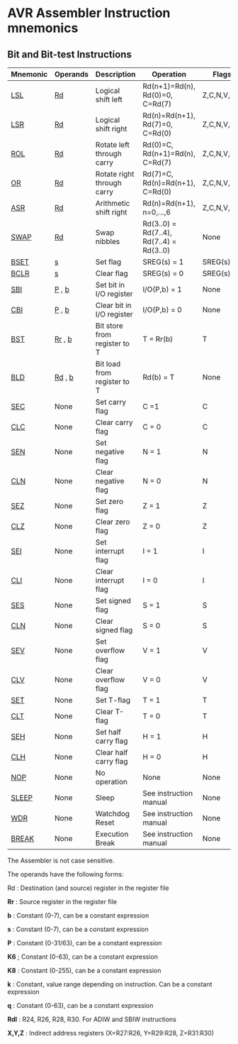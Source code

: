 AVR Assembler Instruction mnemonics
===================================

<a href="" id="avrassembler.wb_instructions.Bit_and_Bit-test_Instructions"></a> Bit and Bit-test Instructions
-------------------------------------------------------------------------------------------------------------

| <span class="bold"> **Mnemonic** </span>                                                                                     | <span class="bold"> **Operands** </span>                                                                                                                                                                                          | <span class="bold"> **Description** </span> | <span class="bold"> **Operation** </span> | <span class="bold"> **Flags** </span> | <span class="bold"> **Cycles** </span> |
|------------------------------------------------------------------------------------------------------------------------------|-----------------------------------------------------------------------------------------------------------------------------------------------------------------------------------------------------------------------------------|---------------------------------------------|-------------------------------------------|---------------------------------------|----------------------------------------|
| <a href="avrassembler.wb_LSL.html" class="xref" title="LSL- Logical Shift Left">LSL</a>                                      | <a href="avrassembler.wb_instructions.Bit_and_Bit-test_Instructions.html#avrassembler.wb_Rd" class="xref">Rd</a>                                                                                                                  | Logical shift left                          | Rd(n+1)=Rd(n), Rd(0)=0, C=Rd(7)           | Z,C,N,V,H,S                           | 1                                      |
| <a href="avrassembler.wb_LSR.html" class="xref" title="LSR- Logical Shift Right">LSR</a>                                     | <a href="avrassembler.wb_instructions.Bit_and_Bit-test_Instructions.html#avrassembler.wb_Rd" class="xref">Rd</a>                                                                                                                  | Logical shift right                         | Rd(n)=Rd(n+1), Rd(7)=0, C=Rd(0)           | Z,C,N,V,S                             | 1                                      |
| <a href="avrassembler.wb_ROL.html" class="xref" title="ROL- Rotate Left trough Carry">ROL</a>                                | <a href="avrassembler.wb_instructions.Bit_and_Bit-test_Instructions.html#avrassembler.wb_Rd" class="xref">Rd</a>                                                                                                                  | Rotate left through carry                   | Rd(0)=C, Rd(n+1)=Rd(n), C=Rd(7)           | Z,C,N,V,H,S                           | 1                                      |
| <a href="avrassembler.wb_OR.html" class="xref" title="OR- Logical OR">OR</a>                                                 | <a href="avrassembler.wb_instructions.Bit_and_Bit-test_Instructions.html#avrassembler.wb_Rd" class="xref">Rd</a>                                                                                                                  | Rotate right through carry                  | Rd(7)=C, Rd(n)=Rd(n+1), C=Rd(0)           | Z,C,N,V,S                             | 1                                      |
| <a href="avrassembler.wb_ASR.html" class="xref" title="ASR - Arithmetic Shift Right">ASR</a>                                 | <a href="avrassembler.wb_instructions.Bit_and_Bit-test_Instructions.html#avrassembler.wb_Rd" class="xref">Rd</a>                                                                                                                  | Arithmetic shift right                      | Rd(n)=Rd(n+1), n=0,…,6                    | Z,C,N,V,S                             | 1                                      |
| <a href="avrassembler.wb_SWAP.html" class="xref" title="SWAP - Swap Nibbles">SWAP</a>                                        | <a href="avrassembler.wb_instructions.Bit_and_Bit-test_Instructions.html#avrassembler.wb_Rd" class="xref">Rd</a>                                                                                                                  | Swap nibbles                                | Rd(3..0) = Rd(7..4), Rd(7..4) = Rd(3..0)  | None                                  | 1                                      |
| <a href="avrassembler.wb_BSET.html" class="xref" title="BSET - Bit Set in SREG">BSET</a>                                     | <a href="avrassembler.wb_instructions.Bit_and_Bit-test_Instructions.html#avrassembler.wb_s" class="xref">s</a>                                                                                                                    | Set flag                                    | SREG(s) = 1                               | SREG(s)                               | 1                                      |
| <a href="avrassembler.wb_BCLR.html" class="xref" title="BCLR - Bit Clear in SREG">BCLR</a>                                   | <a href="avrassembler.wb_instructions.Bit_and_Bit-test_Instructions.html#avrassembler.wb_s" class="xref">s</a>                                                                                                                    | Clear flag                                  | SREG(s) = 0                               | SREG(s)                               | 1                                      |
| <a href="avrassembler.wb_SBI.html" class="xref" title="SBI - Set Bit in I/O Register">SBI</a>                                | <a href="avrassembler.wb_instructions.Bit_and_Bit-test_Instructions.html#avrassembler.wb_P" class="xref">P</a> , <a href="avrassembler.wb_instructions.Bit_and_Bit-test_Instructions.html#avrassembler.wb_b" class="xref">b</a>   | Set bit in I/O register                     | I/O(P,b) = 1                              | None                                  | 2                                      |
| <a href="avrassembler.wb_CBI.html" class="xref" title="CBI - Clear Bit in I/O Register">CBI</a>                              | <a href="avrassembler.wb_instructions.Bit_and_Bit-test_Instructions.html#avrassembler.wb_P" class="xref">P</a> , <a href="avrassembler.wb_instructions.Bit_and_Bit-test_Instructions.html#avrassembler.wb_b" class="xref">b</a>   | Clear bit in I/O register                   | I/O(P,b) = 0                              | None                                  | 2                                      |
| <a href="avrassembler.wb_BST.html" class="xref" title="BST - Bit Store from Bit in Register to T Flag in SREG">BST</a>       | <a href="avrassembler.wb_instructions.Bit_and_Bit-test_Instructions.html#avrassembler.wb_Rr" class="xref">Rr</a> , <a href="avrassembler.wb_instructions.Bit_and_Bit-test_Instructions.html#avrassembler.wb_b" class="xref">b</a> | Bit store from register to T                | T = Rr(b)                                 | T                                     | 1                                      |
| <a href="avrassembler.wb_BLD.html" class="xref" title="BLD - Bit Load from the T Flag in SREG to a Bit in Register.">BLD</a> | <a href="avrassembler.wb_instructions.Bit_and_Bit-test_Instructions.html#avrassembler.wb_Rd" class="xref">Rd</a> , <a href="avrassembler.wb_instructions.Bit_and_Bit-test_Instructions.html#avrassembler.wb_b" class="xref">b</a> | Bit load from register to T                 | Rd(b) = T                                 | None                                  | 1                                      |
| <a href="avrassembler.wb_SEC.html" class="xref" title="SEC - Set Carry Flag">SEC</a>                                         | None                                                                                                                                                                                                                              | Set carry flag                              | C =1                                      | C                                     | 1                                      |
| <a href="avrassembler.wb_CLC.html" class="xref" title="CLC - Clear Carry Flag">CLC</a>                                       | None                                                                                                                                                                                                                              | Clear carry flag                            | C = 0                                     | C                                     | 1                                      |
| <a href="avrassembler.wb_SEN.html" class="xref" title="SEN - Set Negative Flag">SEN</a>                                      | None                                                                                                                                                                                                                              | Set negative flag                           | N = 1                                     | N                                     | 1                                      |
| <a href="avrassembler.wb_CLN.html" class="xref" title="CLN - Clear Negative Flag">CLN</a>                                    | None                                                                                                                                                                                                                              | Clear negative flag                         | N = 0                                     | N                                     | 1                                      |
| <a href="avrassembler.wb_SEZ.html" class="xref" title="SEZ - Set Zero Flag">SEZ</a>                                          | None                                                                                                                                                                                                                              | Set zero flag                               | Z = 1                                     | Z                                     | 1                                      |
| <a href="avrassembler.wb_CLZ.html" class="xref" title="CLZ - Clear Zero Flag">CLZ</a>                                        | None                                                                                                                                                                                                                              | Clear zero flag                             | Z = 0                                     | Z                                     | 1                                      |
| <a href="avrassembler.wb_SEI.html" class="xref" title="SEI - Set Global Interrupt Flag">SEI</a>                              | None                                                                                                                                                                                                                              | Set interrupt flag                          | I = 1                                     | I                                     | 1                                      |
| <a href="avrassembler.wb_CLI.html" class="xref" title="CLI - Clear Global Interrupt Flag">CLI</a>                            | None                                                                                                                                                                                                                              | Clear interrupt flag                        | I = 0                                     | I                                     | 1                                      |
| <a href="avrassembler.wb_SES.html" class="xref" title="SES - Set Signed Flag">SES</a>                                        | None                                                                                                                                                                                                                              | Set signed flag                             | S = 1                                     | S                                     | 1                                      |
| <a href="avrassembler.wb_CLN.html" class="xref" title="CLN - Clear Negative Flag">CLN</a>                                    | None                                                                                                                                                                                                                              | Clear signed flag                           | S = 0                                     | S                                     | 1                                      |
| <a href="avrassembler.wb_SEV.html" class="xref" title="SEV - Overflow Flag">SEV</a>                                          | None                                                                                                                                                                                                                              | Set overflow flag                           | V = 1                                     | V                                     | 1                                      |
| <a href="avrassembler.wb_CLV.html" class="xref" title="CLV - Clear Overflow Flag">CLV</a>                                    | None                                                                                                                                                                                                                              | Clear overflow flag                         | V = 0                                     | V                                     | 1                                      |
| <a href="avrassembler.wb_SET.html" class="xref" title="SET - Set T Flag">SET</a>                                             | None                                                                                                                                                                                                                              | Set T-flag                                  | T = 1                                     | T                                     | 1                                      |
| <a href="avrassembler.wb_CLT.html" class="xref" title="CLT - Clear T Flag">CLT</a>                                           | None                                                                                                                                                                                                                              | Clear T-flag                                | T = 0                                     | T                                     | 1                                      |
| <a href="avrassembler.wb_SEH.html" class="xref" title="SEH - Set Half Carry Flag">SEH</a>                                    | None                                                                                                                                                                                                                              | Set half carry flag                         | H = 1                                     | H                                     | 1                                      |
| <a href="avrassembler.wb_CLH.html" class="xref" title="CLH - Clear Half Carry Flag">CLH</a>                                  | None                                                                                                                                                                                                                              | Clear half carry flag                       | H = 0                                     | H                                     | 1                                      |
| <a href="avrassembler.wb_NOP.html" class="xref" title="NOP - No Operation">NOP</a>                                           | None                                                                                                                                                                                                                              | No operation                                | None                                      | None                                  | 1                                      |
| <a href="avrassembler.wb_SLEEP.html" class="xref" title="SLEEP- Sleep mode">SLEEP</a>                                        | None                                                                                                                                                                                                                              | Sleep                                       | See instruction manual                    | None                                  | 1                                      |
| <a href="avrassembler.wb_WDR.html" class="xref" title="WDR - Watchdog Reset">WDR</a>                                         | None                                                                                                                                                                                                                              | Watchdog Reset                              | See instruction manual                    | None                                  | 1                                      |
| <a href="avrassembler.wb_BREAK.html" class="xref" title="BREAK - Break">BREAK</a>                                            | None                                                                                                                                                                                                                              | Execution Break                             | See instruction manual                    | None                                  | 1                                      |

The Assembler is not case sensitive.

The operands have the following forms:

<a href="" id="avrassembler.wb_Rd"></a> Rd : Destination (and source) register in the register file

<span class="bold"> <a href="" id="avrassembler.wb_Rr"></a> **Rr** </span> : Source register in the register file

<span class="bold"> <a href="" id="avrassembler.wb_b"></a> **b** </span> : Constant (0-7), can be a constant expression

<span class="bold"> <a href="" id="avrassembler.wb_s"></a> **s** </span> : Constant (0-7), can be a constant expression

<span class="bold"> <a href="" id="avrassembler.wb_P"></a> **P** </span> : Constant (0-31/63), can be a constant expression

<span class="bold"> <a href="" id="avrassembler.wb_K6"></a> **K6** </span> ; Constant (0-63), can be a constant expression

<span class="bold"> <a href="" id="avrassembler.wb_K8"></a> **K8** </span> : Constant (0-255), can be a constant expression

<span class="bold"> <a href="" id="avrassembler.wb_k"></a> **k** </span> : Constant, value range depending on instruction. Can be a constant expression

<span class="bold"> <a href="" id="avrassembler.wb_q"></a> **q** </span> : Constant (0-63), can be a constant expression

<span class="bold"> <a href="" id="avrassembler.wb_Rdl"></a> **Rdl** </span> : R24, R26, R28, R30. For ADIW and SBIW instructions

<span class="bold"> <a href="" id="avrassembler.wb_X_Y_Z"></a> **X,Y,Z** </span> : Indirect address registers (X=R27:R26, Y=R29:R28, Z=R31:R30)
